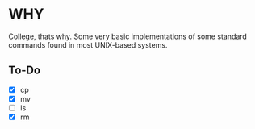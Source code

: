 # WHY

College, thats why. Some very basic implementations of some standard commands found in most UNIX-based systems.

## To-Do

- [X] cp
- [X] mv
- [ ] ls
- [X] rm
